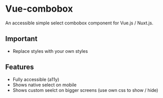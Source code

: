 # Vue-combobox
An accessible simple select combobox component for Vue.js / Nuxt.js.

## Important
- Replace styles with your own styles

## Features
- Fully accessible (a11y)
- Shows native select on mobile
- Shows custom seelct on bigger screens (use own css to show / hide)
